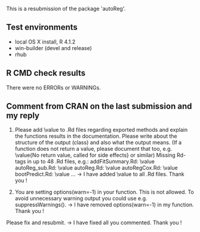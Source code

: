 This is a resubmission of the package 'autoReg'.

## Test environments
* local OS X install, R 4.1.2
* win-builder (devel and release)
* rhub

## R CMD check results
There were no ERRORs or WARNINGs.


## Comment from CRAN on the last submission and my reply

1. Please add \value to .Rd files regarding exported methods and explain the functions results in the documentation. Please write about the structure of the output (class) and also what the output means. (If a function does not return a value, please document that too, e.g. \value{No return value, called for side effects} or similar)
Missing Rd-tags in up to 48 .Rd files, e.g.:
     addFitSummary.Rd: \value
     autoReg_sub.Rd: \value
     autoReg.Rd: \value
     autoRegCox.Rd: \value
     bootPredict.Rd: \value
     ...
-> I have added \value to all .Rd files. Thank you ! 

2. You are setting options(warn=-1) in your function. This is not allowed.
To avoid unnecessary warning output you could use e.g. suppressWarnings().
-> I have removed options(warn=-1) in my function. Thank you !

Please fix and resubmit.
-> I have fixed all you commented. Thank you !
